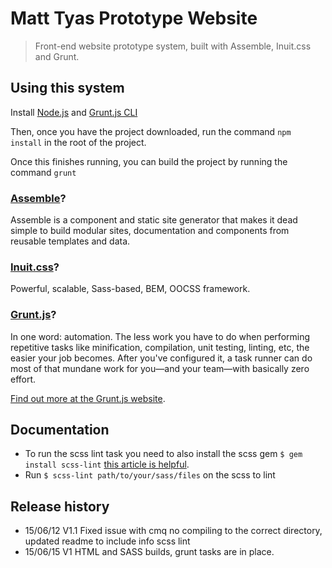 # Matt Tyas Prototype Website

> Front-end website prototype system, built with Assemble, Inuit.css and Grunt.

## Using this system

Install [Node.js](http://nodejs.org) and [Grunt.js CLI](http://gruntjs.com/getting-started)

Then, once you have the project downloaded, run the command `npm install` in the root of the project.

Once this finishes running, you can build the project by running the command `grunt`

### [Assemble](http://assemble.io/)?

Assemble is a component and static site generator that makes it dead simple to build modular sites, documentation and components from reusable templates and data.

### [Inuit.css](http://inuitcss.com/)?

Powerful, scalable, Sass-based, BEM, OOCSS framework.

### [Grunt.js](http://gruntjs.com/)?

In one word: automation. The less work you have to do when performing repetitive tasks like minification, compilation, unit testing, linting, etc, the easier your job becomes. After you've configured it, a task runner can do most of that mundane work for you—and your team—with basically zero effort.

[Find out more at the Grunt.js website](http://gruntjs.com/).

## Documentation
 * To run the scss lint task you need to also install the scss gem `$ gem install scss-lint` [this article is helpful](http://www.theguardian.com/info/developer-blog/2014/may/13/improving-sass-code-quality-on-theguardiancom).
 * Run `$ scss-lint path/to/your/sass/files` on the scss to lint

## Release history
 * 15/06/12 V1.1 Fixed issue with cmq no compiling to the correct directory, updated readme to include info scss lint
 * 15/06/15 V1 HTML and SASS builds, grunt tasks are in place.